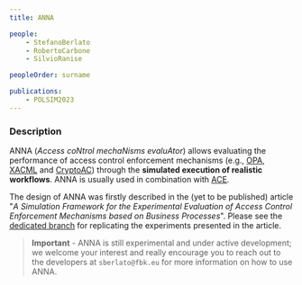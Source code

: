 ```yaml
---
title: ANNA

people:
    - StefanoBerlato
    - RobertoCarbone
    - SilvioRanise

peopleOrder: surname

publications:
    - POLSIM2023
---
```


### Description

ANNA (*Access coNtrol mechaNisms evaluAtor*) allows evaluating the performance of access control enforcement mechanisms (e.g., [OPA](https://www.openpolicyagent.org/), [XACML](http://docs.oasis-open.org/xacml/3.0/xacml-3.0-core-spec-os-en.html) and [CryptoAC](https://github.com/stfbk/CryptoAC)) through the **simulated execution of realistic workflows**. ANNA is usually used in combination with [ACE](https://github.com/stfbk/ACE).

The design of ANNA was firstly described in the (yet to be published) article "*A Simulation Framework for the Experimental Evaluation of Access Control Enforcement Mechanisms based on Business Processes*". Please see the [dedicated branch](https://github.com/stfbk/ANNA/tree/A_Simulation_Framework_Replication_Package) for replicating the experiments presented in the article.

> **Important** - ANNA is still experimental and under active development; we welcome your interest and really encourage you to reach out to the developers at `sberlato@fbk.eu` for more information on how to use ANNA.